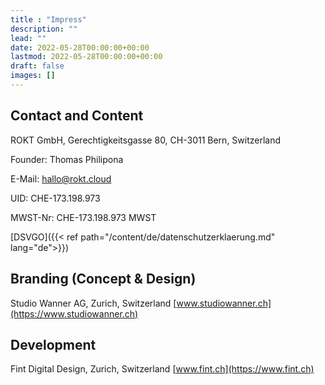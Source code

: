 ```yaml
---
title : "Impress"
description: ""
lead: ""
date: 2022-05-28T00:00:00+00:00
lastmod: 2022-05-28T00:00:00+00:00
draft: false
images: []
---
```


## Contact and Content

ROKT GmbH, Gerechtigkeitsgasse 80, CH-3011 Bern, Switzerland

Founder: Thomas Philipona

E-Mail: [hallo@rokt.cloud](mailto:hallo@rokt.cloud)

UID: CHE-173.198.973

MWST-Nr: CHE-173.198.973 MWST

[DSVGO]({{< ref path="/content/de/datenschutzerklaerung.md" lang="de">}})

## Branding (Concept & Design)

Studio Wanner AG, Zurich, Switzerland
[www.studiowanner.ch](https://www.studiowanner.ch)

## Development

Fint Digital Design, Zurich, Switzerland
[www.fint.ch](https://www.fint.ch)
